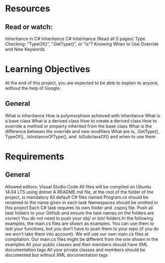 # Resources
## Read or watch:

Inheritance in C#
Inheritance
C# Inheritance (Read all 5 pages)
Type Checking: “TypeOf()”, “.GetType()”, or “is”?
Knowing When to Use Override and New Keywords

# Learning Objectives
At the end of this project, you are expected to be able to explain to anyone, without the help of Google:

## General
What is inheritance
How is polymorphism achieved with inheritance
What is a base class
What is a derived class
How to create a derived class
How to override a method or property inherited from the base class
What is the difference between the override and new modifiers
What are is, .GetType(), TypeOf(), .IsInstanceOfType(), and .IsSubclassOf() and when to use them

# Requirements
## General
Allowed editors: Visual Studio Code
All files will be compiled on Ubuntu 14.04 LTS using dotnet
A README.md file, at the root of the folder of the project, is mandatory
All default C# files named Program.cs should be renamed to the name given in each task
Namespaces should be omitted in this project
Each C# task requires its own folder and .csproj file. Push all task folders to your GitHub and ensure the task names on the folders are correct
You do not need to push your obj/ or bin/ folders
In the following examples, the main.cs files are shown as examples. You can use them to test your functions, but you don’t have to push them to your repo (if you do we won’t take them into account). We will use our own main.cs files at compilation. Our main.cs files might be different from the one shown in the examples
All your public classes and their members should have XML documentation tags
All your private classes and members should be documented but without XML documentation tags
